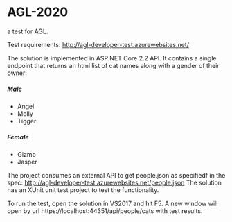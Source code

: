 # AGL-2020

a test for AGL.

Test requirements: http://agl-developer-test.azurewebsites.net/

The solution is implemented in ASP.NET Core 2.2 API. It contains a single endpoint that returns an html list of cat names along with a gender of their owner:
<h5>Male</h5>
<ul>
  <li>Angel</li>
  <li>Molly</li>
  <li>Tigger</li>
</ul>
<h5>Female</h5>
<ul>
  <li>Gizmo</li>
  <li>Jasper</li>
</ul>
	
The project consumes an external API to get people.json as specifiedf in the spec:	http://agl-developer-test.azurewebsites.net/people.json
The solution has an XUnit unit test project to test the functionality.
	
To run the test, open the solution in VS2017 and hit F5. A new window will open by url https://localhost:44351/api/people/cats with test results.
